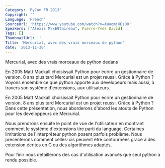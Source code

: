 ```yaml
---
Category: 'PyCon FR 2013'
Copyright: ''
Language: 'French'
SourceUrl: 'https://www.youtube.com/watch?v=AWuomjXDsO0'
Speakers: ["Alexis M\xE9taireau", Pierre-Yves David]
Tags: []
ThumbnailUrl: ''
Title: 'Mercurial, avec des vrais morceaux de python'
date: '2013-11-30'
---
```

Mercurial, avec des vrais morceaux de python dedans

En 2005 Matt Mackall choisissait Python pour écrire un gestionnaire de version. 8 ans plus tard Mercurial est un projet reussi. Grâce à Python ? Voyons ensemble ce que python apporte aux developeurs mais aussi, à travers son système d'extensions, aux utilisateurs.

En 2005 Matt Mackall choisissait Python pour écrire un gestionnaire de version. 8 ans plus tard Mercurial est un projet reussi. Grâce à Python ? Dans cette présentation, nous aborderons d'abord les atouts de Python pour les developpeurs de Mercurial.

Nous prendrons ensuite le point de vue de l'utilisateur en montrant comment le systéme d'extensions tire parti du language. Certaines limitations de l'interpréteur python posent parfois problème. Nous presenterons comment celles-cis peuvent être contournées grace à des extension écrites en C ou des algorithmes adaptés.

Pour finir nous detaillerons des cas d'utilisation avancés que seul python à rendu possible.

